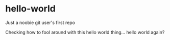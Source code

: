 # hello-world
Just a noobie git user's first repo

Checking how to fool around with this hello world thing... hello world again?
